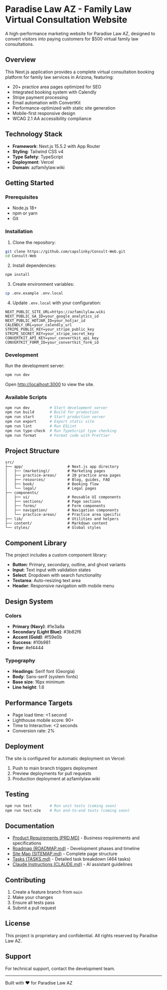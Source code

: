 # Paradise Law AZ - Family Law Virtual Consultation Website

A high-performance marketing website for Paradise Law AZ, designed to convert visitors into paying customers for $500 virtual family law consultations.

## Overview

This Next.js application provides a complete virtual consultation booking platform for family law services in Arizona, featuring:

- 20+ practice area pages optimized for SEO
- Integrated booking system with Calendly
- Stripe payment processing
- Email automation with ConvertKit
- Performance-optimized with static site generation
- Mobile-first responsive design
- WCAG 2.1 AA accessibility compliance

## Technology Stack

- **Framework**: Next.js 15.5.2 with App Router
- **Styling**: Tailwind CSS v4
- **Type Safety**: TypeScript
- **Deployment**: Vercel
- **Domain**: azfamilylaw.wiki

## Getting Started

### Prerequisites

- Node.js 18+ 
- npm or yarn
- Git

### Installation

1. Clone the repository:
```bash
git clone https://github.com/capslinky/Consult-Web.git
cd Consult-Web
```

2. Install dependencies:
```bash
npm install
```

3. Create environment variables:
```bash
cp .env.example .env.local
```

4. Update `.env.local` with your configuration:
```
NEXT_PUBLIC_SITE_URL=https://azfamilylaw.wiki
NEXT_PUBLIC_GA_ID=your_google_analytics_id
NEXT_PUBLIC_HOTJAR_ID=your_hotjar_id
CALENDLY_URL=your_calendly_url
STRIPE_PUBLIC_KEY=your_stripe_public_key
STRIPE_SECRET_KEY=your_stripe_secret_key
CONVERTKIT_API_KEY=your_convertkit_api_key
CONVERTKIT_FORM_ID=your_convertkit_form_id
```

### Development

Run the development server:
```bash
npm run dev
```

Open [http://localhost:3000](http://localhost:3000) to view the site.

### Available Scripts

```bash
npm run dev         # Start development server
npm run build       # Build for production
npm run start       # Start production server
npm run export      # Export static site
npm run lint        # Run ESLint
npm run type-check  # Run TypeScript type checking
npm run format      # Format code with Prettier
```

## Project Structure

```
src/
├── app/                    # Next.js app directory
│   ├── (marketing)/        # Marketing pages
│   ├── practice-areas/     # 20 practice area pages
│   ├── resources/          # Blog, guides, FAQ
│   ├── book/               # Booking flow
│   └── legal/              # Legal pages
├── components/
│   ├── ui/                 # Reusable UI components
│   ├── sections/           # Page sections
│   ├── forms/              # Form components
│   ├── navigation/         # Navigation components
│   └── practice-areas/     # Practice area specific
├── lib/                    # Utilities and helpers
├── content/                # Markdown content
└── styles/                 # Global styles
```

## Component Library

The project includes a custom component library:

- **Button**: Primary, secondary, outline, and ghost variants
- **Input**: Text input with validation states
- **Select**: Dropdown with search functionality
- **Textarea**: Auto-resizing text area
- **Header**: Responsive navigation with mobile menu

## Design System

### Colors

- **Primary (Navy)**: #1e3a8a
- **Secondary (Light Blue)**: #3b82f6
- **Accent (Gold)**: #f59e0b
- **Success**: #10b981
- **Error**: #ef4444

### Typography

- **Headings**: Serif font (Georgia)
- **Body**: Sans-serif (system fonts)
- **Base size**: 16px minimum
- **Line height**: 1.6

## Performance Targets

- Page load time: <1 second
- Lighthouse mobile score: 90+
- Time to Interactive: <2 seconds
- Conversion rate: 2%

## Deployment

The site is configured for automatic deployment on Vercel:

1. Push to main branch triggers deployment
2. Preview deployments for pull requests
3. Production deployment at azfamilylaw.wiki

## Testing

```bash
npm run test        # Run unit tests (coming soon)
npm run test:e2e    # Run end-to-end tests (coming soon)
```

## Documentation

- [Product Requirements (PRD.MD)](./PRD.MD) - Business requirements and specifications
- [Roadmap (ROADMAP.md)](./ROADMAP.md) - Development phases and timeline
- [Site Map (SITEMAP.md)](./SITEMAP.md) - Complete page structure
- [Tasks (TASKS.md)](./TASKS.md) - Detailed task breakdown (464 tasks)
- [Claude Instructions (CLAUDE.md)](./CLAUDE.md) - AI assistant guidelines

## Contributing

1. Create a feature branch from `main`
2. Make your changes
3. Ensure all tests pass
4. Submit a pull request

## License

This project is proprietary and confidential. All rights reserved by Paradise Law AZ.

## Support

For technical support, contact the development team.

---

Built with ❤️ for Paradise Law AZ
